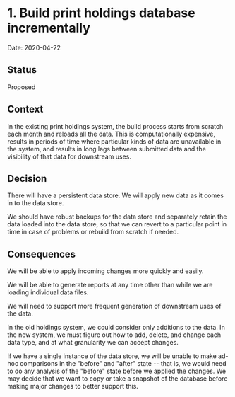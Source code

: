 # 1. Build print holdings database incrementally

Date: 2020-04-22

## Status

Proposed

## Context

In the existing print holdings system, the build process starts from scratch
each month and reloads all the data. This is computationally expensive, results
in periods of time where particular kinds of data are unavailable in the
system, and results in long lags between submitted data and the visibility of
that data for downstream uses.

## Decision

There will have a persistent data store. We will apply new data as it comes in
to the data store.

We should have robust backups for the data store and separately retain the data
loaded into the data store, so that we can revert to a particular point in time
in case of problems or rebuild from scratch if needed.

## Consequences

We will be able to apply incoming changes more quickly and easily.

We will be able to generate reports at any time other than while we are loading
individual data files.

We will need to support more frequent generation of downstream uses of the
data.

In the old holdings system, we could consider only additions to the data. In
the new system, we must figure out how to add, delete, and change each data
type, and at what granularity we can accept changes.

If we have a single instance of the data store, we will be unable to make
ad-hoc comparisons in the "before" and "after" state -- that is, we would need
to do any analysis of the "before" state before we applied the changes. We may
decide that we want to copy or take a snapshot of the database before making
major changes to better support this.
